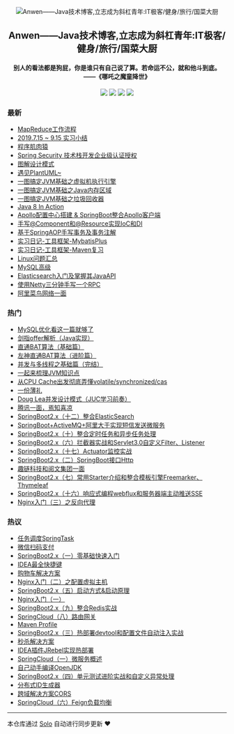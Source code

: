 <p align="center"><img alt="Anwen——Java技术博客,立志成为斜杠青年:IT极客/健身/旅行/国菜大厨" src="https://tvax4.sinaimg.cn/crop.0.0.996.996.180/4b0c804aly8g5jdeaabe6j20ro0rodia.jpg?KID=imgbed,tva&Expires=1565425690&ssig=3TUEMZRs3G"></p><h2 align="center">
Anwen——Java技术博客,立志成为斜杠青年:IT极客/健身/旅行/国菜大厨
</h2>

<h4 align="center">别人的看法都是狗屁，你是谁只有自己说了算。若命运不公，就和他斗到底。<br/><div style="text-align:center">——《哪吒之魔童降世》<div/></h4>
<p align="center"><a title="Anwen——Java技术博客,立志成为斜杠青年:IT极客/健身/旅行/国菜大厨" target="_blank" href="https://github.com/zanwen/solo-blog"><img src="https://img.shields.io/github/last-commit/zanwen/solo-blog.svg?style=flat-square&color=FF9900"></a>
<a title="GitHub repo size in bytes" target="_blank" href="https://github.com/zanwen/solo-blog"><img src="https://img.shields.io/github/repo-size/zanwen/solo-blog.svg?style=flat-square"></a>
<a title="Solo Version" target="_blank" href="https://github.com/b3log/solo/releases"><img src="https://img.shields.io/badge/solo-3.6.3-f1e05a.svg?style=flat-square&color=blueviolet"></a>
<a title="Hits" target="_blank" href="https://github.com/b3log/hits"><img src="https://hits.b3log.org/zanwen/solo-blog.svg"></a></p>

### 最新

* [MapReduce工作流程](http://www.zhenganwen.top/articles/2019/09/21/1569043658446.html)
* [2019.7.15 ~ 9.15 实习小结](http://www.zhenganwen.top/articles/2019/09/15/1568561036851.html)
* [程序肌肉猿](http://www.zhenganwen.top/articles/2019/09/03/1567505045521.html)
* [Spring Security 技术栈开发企业级认证授权](http://www.zhenganwen.top/articles/2019/08/29/1567053196289.html)
* [图解设计模式](http://www.zhenganwen.top/articles/2019/08/13/1565708710564.html)
* [遇见PlantUML~](http://www.zhenganwen.top/articles/2019/08/13/1565706581397.html)
* [一图搞定JVM基础之虚拟机执行引擎](http://www.zhenganwen.top/articles/2019/08/06/1565052030988.html)
* [一图搞定JVM基础之Java内存区域](http://www.zhenganwen.top/articles/2019/08/06/1565051974780.html)
* [一图搞定JVM基础之垃圾回收器](http://www.zhenganwen.top/articles/2019/08/06/1565051733371.html)
* [Java 8 In Action](http://www.zhenganwen.top/articles/2019/07/30/1565048873753.html)
* [Apollo配置中心搭建 & SpringBoot整合Apollo客户端](http://www.zhenganwen.top/articles/2019/07/23/1565048869593.html)
* [手写@Component和@Resource实现IoC和DI](http://www.zhenganwen.top/articles/2019/07/21/1565048863741.html)
* [基于SpringAOP手写事务及事务注解](http://www.zhenganwen.top/articles/2019/07/20/1565048870637.html)
* [实习日记-工具框架-MybatisPlus](http://www.zhenganwen.top/articles/2019/07/17/1565048871256.html)
* [实习日记-工具框架-Maven复习](http://www.zhenganwen.top/articles/2019/07/16/1565048858963.html)
* [Linux问题汇总](http://www.zhenganwen.top/articles/2019/06/04/1565048861847.html)
* [MySQL高级](http://www.zhenganwen.top/articles/2019/05/30/1565048878717.html)
* [Elasticsearch入门及掌握其JavaAPI](http://www.zhenganwen.top/articles/2019/04/22/1565048870169.html)
* [使用Netty三分钟手写一个RPC](http://www.zhenganwen.top/articles/2019/03/30/1565048874695.html)
* [阿里菜鸟网络一面](http://www.zhenganwen.top/articles/2019/03/17/1565048867161.html)

### 热门

* [MySQL优化看这一篇就够了](http://www.zhenganwen.top/articles/2018/12/25/1565048860202.html)
* [剑指offer解析（Java实现）](http://www.zhenganwen.top/articles/2019/01/19/1565048868951.html)
* [直通BAT算法（基础篇）](http://www.zhenganwen.top/articles/2018/10/13/1565048872487.html)
* [左神直通BAT算法（进阶篇）](http://www.zhenganwen.top/articles/2018/11/27/1565048879531.html)
* [并发与多线程之基础篇（完结）](http://www.zhenganwen.top/articles/2019/01/31/1565048861287.html)
* [一起来梳理JVM知识点](http://www.zhenganwen.top/articles/2019/02/18/1565048875329.html)
* [从CPU Cache出发彻底弄懂volatile/synchronized/cas](http://www.zhenganwen.top/articles/2019/02/04/1565048867969.html)
* [一份薄礼](http://www.zhenganwen.top/articles/2019/02/04/1565048877127.html)
* [Doug Lea并发设计模式（JUC学习前奏）](http://www.zhenganwen.top/articles/2019/02/20/1565048876844.html)
* [腾讯一面，焉知喜凉](http://www.zhenganwen.top/articles/2019/03/13/1565048871604.html)
* [SpringBoot2.x（十二）整合ElasticSearch](http://www.zhenganwen.top/articles/2018/07/22/1565048880383.html)
* [SpringBoot+ActiveMQ+阿里大于实现短信发送微服务](http://www.zhenganwen.top/articles/2018/06/21/1565048862438.html)
* [SpringBoot2.x（十）整合定时任务和异步任务处理](http://www.zhenganwen.top/articles/2018/07/21/1565048866891.html)
* [SpringBoot2.x（六）拦截器实战和Servlet3.0自定义Filter、Listener](http://www.zhenganwen.top/articles/2018/07/20/1565048876631.html)
* [SpringBoot2.x（十七）Actuator监控实战](http://www.zhenganwen.top/articles/2018/07/29/1565048867538.html)
* [SpringBoot2.x（二）SpringBoot接口Http](http://www.zhenganwen.top/articles/2018/07/17/1565048868328.html)
* [趣链科技和阅文集团一面](http://www.zhenganwen.top/articles/2018/12/30/1565048880194.html)
* [SpringBoot2.x（七）常用Starter介绍和整合模板引擎Freemarker、Thymeleaf](http://www.zhenganwen.top/articles/2018/07/20/1565048874217.html)
* [SpringBoot2.x（十六）响应式编程webflux和服务器端主动推送SSE](http://www.zhenganwen.top/articles/2018/07/27/1565048880880.html)
* [Nginx入门（三）之反向代理](http://www.zhenganwen.top/articles/2018/03/11/1565048864892.html)

### 热议

* [任务调度SpringTask](http://www.zhenganwen.top/articles/2018/07/14/1565048858265.html)
* [微信扫码支付](http://www.zhenganwen.top/articles/2018/07/13/1565048859416.html)
* [SpringBoot2.x（一）零基础快速入门](http://www.zhenganwen.top/articles/2018/07/16/1565048859720.html)
* [IDEA最全快捷键](http://www.zhenganwen.top/articles/2018/05/25/1565048860727.html)
* [购物车解决方案](http://www.zhenganwen.top/articles/2018/07/02/1565048863158.html)
* [Nginx入门（二）之配置虚拟主机](http://www.zhenganwen.top/articles/2018/03/11/1565048864194.html)
* [SpringBoot2.x（五）启动方式&启动原理](http://www.zhenganwen.top/articles/2018/07/19/1565048864635.html)
* [Nginx入门（一）](http://www.zhenganwen.top/articles/2018/03/11/1565048865099.html)
* [SpringBoot2.x（九）整合Redis实战](http://www.zhenganwen.top/articles/2018/07/21/1565048865389.html)
* [SpringCloud（八）路由网关](http://www.zhenganwen.top/articles/2018/08/02/1565048865721.html)
* [Maven Profile](http://www.zhenganwen.top/articles/2018/07/14/1565048866244.html)
* [SpringBoot2.x（三）热部署devtool和配置文件自动注入实战](http://www.zhenganwen.top/articles/2018/07/18/1565048866547.html)
* [秒杀解决方案](http://www.zhenganwen.top/articles/2018/07/13/1565048868644.html)
* [IDEA插件JRebel实现热部署](http://www.zhenganwen.top/articles/2018/05/14/1565048869325.html)
* [SpringCloud（一）微服务概述](http://www.zhenganwen.top/articles/2018/07/29/1565048870895.html)
* [自己动手编译OpenJDK](http://www.zhenganwen.top/articles/2019/01/24/1565048871822.html)
* [SpringBoot2.x（四）单元测试进阶实战和自定义异常处理](http://www.zhenganwen.top/articles/2018/07/19/1565048872103.html)
* [分布式ID生成器](http://www.zhenganwen.top/articles/2018/07/13/1565048873043.html)
* [跨域解决方案CORS](http://www.zhenganwen.top/articles/2018/07/10/1565048873230.html)
* [SpringCloud（六）Feign负载均衡](http://www.zhenganwen.top/articles/2018/07/31/1565048873435.html)

---

本仓库通过 [Solo](https://github.com/b3log/solo) 自动进行同步更新 ❤️ 